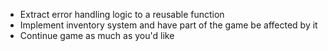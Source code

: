 * Extract error handling logic to a reusable function
* Implement inventory system and have part of the game be affected by it
* Continue game as much as you'd like